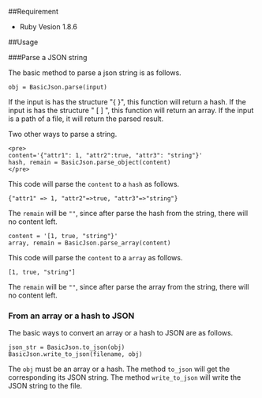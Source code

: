 ##Requirement

+ Ruby Vesion 1.8.6

##Usage

###Parse a JSON string

The basic method to parse a json string is as follows.

 	obj = BasicJson.parse(input)
 	
If the input is has the structure "{ }", this function will return a hash. If the input is has the structure " [ ] ", this  function will return an array. If the input is a path of a file, it will return the parsed result.

Two other ways to parse a string.

	<pre>
	content='{"attr1": 1, "attr2":true, "attr3": "string"}'
	hash, remain = BasicJson.parse_object(content)
	</pre>

This code will parse the <code>content</code> to a <code>hash</code> as follows.

	{"attr1" => 1, "attr2"=>true, "attr3"=>"string"}

The <code>remain</code> will be <code>""</code>, since after parse the hash from the string,
there will no content left. 
	
	content = '[1, true, "string"}'
	array, remain = BasicJson.parse_array(content)

This code will parse the <code>content</code> to a <code>array</code> as follows.

	[1, true, "string"]
	
The <code>remain</code> will be <code>""</code>, since after parse the array from the string,
there will no content left.

### From an array or a hash to JSON

The basic ways to convert an array or a hash to JSON are as follows.

	json_str = BasicJson.to_json(obj)
	BasicJson.write_to_json(filename, obj)

The <code>obj</code> must be an array or a hash. The method <code>to_json</code> will get the corresponding its JSON string. The method <code>write_to_json</code> will write the JSON string to the file.